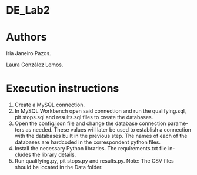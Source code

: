 # DE_Lab2

# Authors
Iria Janeiro Pazos.

Laura González Lemos.

# Execution instructions
1. Create a MySQL connection.
2. In MySQL Workbench open said connection and run the qualifying.sql,
pit stops.sql and results.sql files to create the databases.
3. Open the config.json file and change the database connection parame-
ters as needed. These values will later be used to establish a connection
with the databases built in the previous step. The names of each of the
databases are hardcoded in the correspondent python files.
4. Install the necessary Python libraries. The requirements.txt file in-
cludes the library details.
5. Run qualifying.py, pit stops.py and results.py.
Note: The CSV files should be located in the Data folder.
